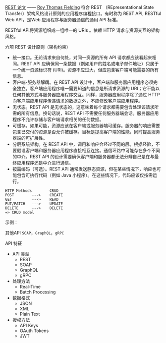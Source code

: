 [REST 论文](https://ics.uci.edu/~fielding/pubs/dissertation/rest_arch_style.htm) —— [Roy Thomas Fielding](http://www.ics.uci.edu/~fielding/)
符合 REST （REpresentational State Transfer）架构风格设计原则的应用程序编程接口。有时称为 REST API, RESTful Web API，是Web 应用程序与服务器通信的通用 API 标准。

RESTful API将资源组织成一组唯一的 URIs 。依赖 HTTP 请求与资源交互的架构风格。

六项 REST 设计原则（架构约束）
- 统一接口。无论请求来自何处，对同一资源的所有 API 请求都应该看起来相同。REST API 应确保同一条数据（例如用户的姓名或电子邮件地址）只属于一个统一资源标识符 (URI)。资源不应过大，但应包含客户端可能需要的所有信息。
- 客户端-服务器解耦。在 REST API 设计中，客户端和服务器应用程序必须完全独立。客户端应用程序唯一需要知道的信息是所请求资源的 URI；它不能以任何其他方式与服务器应用程序交互。同样，服务器应用程序除了通过 HTTP 向客户端应用程序传递请求的数据之外，不应修改客户端应用程序。
- 无状态。REST API 是无状态的，这意味着每个请求都需要包含处理该请求所需的所有信息。换句话说，REST API 不需要任何服务器端会话。服务器应用程序不允许存储与客户端请求相关的任何数据。
- 可缓存。如果可能，资源应该在客户端或服务器端可缓存。服务器的响应需要包含已交付的资源是否允许被缓存。目标是提高客户端的性能，同时提高服务器端的可扩展性。
- 分层系统架构。在 REST API 中，调用和响应会经过不同的层。根据经验，不要假设客户端和服务器应用程序直接相互连接。通信环路中可能存在多个不同的中介。REST API 的设计需要确保客户端和服务器都无法分辨自己是在与最终应用程序还是中介进行通信。
- 按需编码（可选）。REST API 通常发送静态资源，但在某些情况下，响应也可能包含可执行代码（例如 Java 小程序）。在这些情况下，代码应该仅按需运行。


```
HTTP Methods        CRUD
POST        --->    CREATE
GET         --->    READ
PUT/PATCH   --->    UPDATE
DELETE      --->    DELETE
=> CRUD model
```
示例：



其他API
`SOAP`，`GraphQL`，`gRPC`


API 特征
- API 类型
	- REST
	- SOAP
	- GraphQL
	- gRPC
- 处理方法
	- Real-Time
	- Batch Processing
- 数据格式
	- JSON
	- XML
	- Plain Text
- 授权方法
	- API Keys
	- OAuth Tokens
	- JWT

